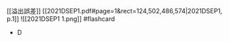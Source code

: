 [[溢出誤差​]]
[[2021DSEP1.pdf#page=1&rect=124,502,486,574|2021DSEP1, p.1]]
![[2021DSEP1 1.png]] #flashcard 
- D
<!--ID: 1730705364837-->



